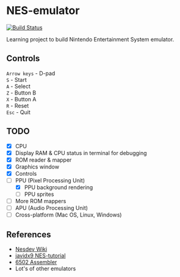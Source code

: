 # NES-emulator

[![Build Status](https://travis-ci.org/Laastine/nes-emulator.svg?branch=master)](https://travis-ci.org/Laastine/nes-emulator)

Learning project to build Nintendo Entertainment System emulator.

## Controls

`Arrow keys` - D-pad<br>
`S` - Start<br>
`A` - Select<br>
`Z` - Button B<br>
`X` - Button A<br>
`R` - Reset<br>
`Esc` - Quit  

## TODO

- [x] CPU
- [x] Display RAM & CPU status in terminal for debugging
- [x] ROM reader & mapper
- [x] Graphics window
- [x] Controls<br>
- [ ] PPU (Pixel Processing Unit)<br>
  - [x] PPU background rendering
  - [ ] PPU sprites
- [ ] More ROM mappers
- [ ] APU (Audio Processing Unit)
- [ ] Cross-platform (Mac OS, Linux, Windows)

## References

- [Nesdev Wiki](http://wiki.nesdev.com/w/index.php/Nesdev_Wiki)<br>
- [javidx9 NES-tutorial](https://www.youtube.com/watch?v=nViZg02IMQo&list=PLrOv9FMX8xJHqMvSGB_9G9nZZ_4IgteYf)<br>
- [6502 Assembler](https://www.masswerk.at/6502/assembler.html)
- Lot's of other emulators
